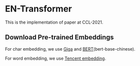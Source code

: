 # EN-Transformer

This is the implementation of paper at CCL-2021.

## Download Pre-trained Embeddings
For char embedding, we use [Giga](https://pan.baidu.com/s/1pLO6T9D#list/path=%2F) and [BERT](https://blog.csdn.net/tailonh/article/details/105394010)(bert-base-chinese).

For word embedding, we use [Tencent embedding](https://ai.tencent.com/ailab/nlp/zh/embedding.html).
